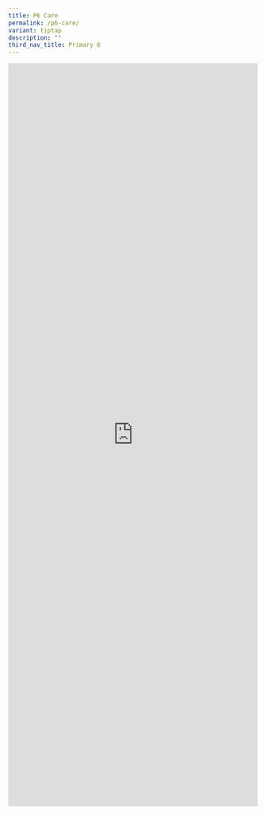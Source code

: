 ```yaml
---
title: P6 Care
permalink: /p6-care/
variant: tiptap
description: ""
third_nav_title: Primary 6
---
```

<div class="iframe-wrapper">
<iframe height="1500" width="100%" allowfullscreen="true" frameborder="0" src="https://docs.google.com/document/d/e/2PACX-1vQ5c8kO8yfThkdu5dcsrl9ejp35FtUGvAa0gx_vutiyQaA2XAHkQiFhwkmHLADNIw/pub?embedded=true"></iframe>
</div>
<p></p>